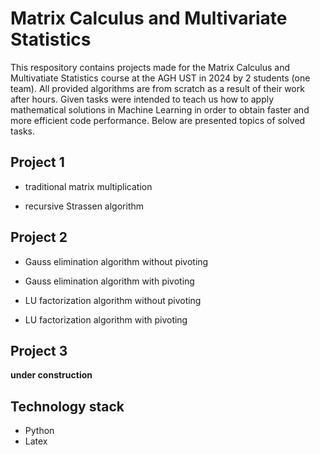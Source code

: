 # Matrix Calculus and Multivariate Statistics
This respository contains projects made for the Matrix Calculus and Multivatiate Statistics course at the AGH UST in 2024 by 2 students (one team).
All provided algorithms are from scratch as a result of their work after hours. Given tasks were intended to teach us how to apply mathematical solutions in Machine Learning in order to obtain faster and more efficient code performance. Below are presented topics of solved tasks.

## Project 1
- traditional matrix multiplication

- recursive Strassen algorithm

## Project 2
- Gauss elimination algorithm without pivoting

- Gauss elimination algorithm with pivoting

- LU factorization algorithm without pivoting

- LU factorization algorithm with pivoting

## Project 3
**under construction**

## Technology stack
- Python
- Latex

